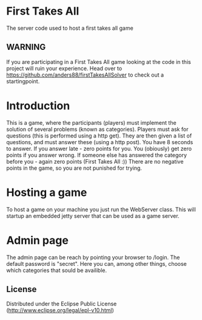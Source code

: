 # First Takes All

The server code used to host a first takes all game

## WARNING
If you are participating in a First Takes All game looking at the code in this project will ruin your experience. Head over to https://github.com/anders88/firstTakesAllSolver to check out a startingpoint.

# Introduction
This is a game, where the participants (players) must implement the solution of several problems (known as categories). Players must ask for questions (this is performed using a http get).
They are then given a list of questions, and must answer these (using a http post). You have 8 seconds to answer. If you answer late - zero points for you. You (obiously) get zero points if you answer wrong. If someone else has
answered the category before you - again zero points (First Takes All :)) There are no negative points in the game, so you are not punished for trying.

# Hosting a game
To host a game on your machine you just run the WebServer class. This will startup an embedded jetty server that can be used as a game server.

# Admin page
The admin page can be reach by pointing your browser to <server-address>/login. The default password is "secret". Here you can, among other things, choose which categories that sould be availible.

## License
Distributed under the Eclipse Public License (http://www.eclipse.org/legal/epl-v10.html)